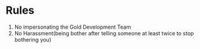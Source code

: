 # Rules
1. No impersonating the Gold Development Team
2. No Harassment(being bother after telling someone at least twice to stop bothering you)
